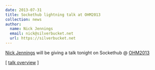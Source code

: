 ```yaml
---
date: 2013-07-31
title: Sockethub lightning talk at OHM2013
collection: news
author: 
  name: Nick Jennings
  email: nick@silverbucket.net
  url: https://silverbucket.net
---
```

[Nick Jennings](https://silverbucket.net) will be giving a talk tonight on Sockethub @ [OHM2013](https://program.ohm2013.org) 

[ [talk overview](https://program.ohm2013.org/event/475.html) ]
